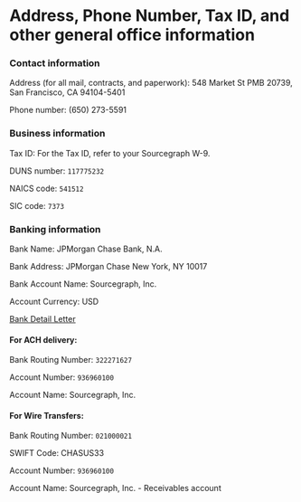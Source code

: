# Address, Phone Number, Tax ID, and other general office information

### Contact information

Address (for all mail, contracts, and paperwork): 548 Market St PMB 20739, San Francisco, CA 94104-5401

Phone number: (650) 273-5591

### Business information

Tax ID: For the Tax ID, refer to your Sourcegraph W-9.

DUNS number: `117775232`

NAICS code: `541512`

SIC code: `7373`

### Banking information

Bank Name: JPMorgan Chase Bank, N.A.

Bank Address: JPMorgan Chase New York, NY 10017

Bank Account Name: Sourcegraph, Inc.

Account Currency: USD

[Bank Detail Letter](https://drive.google.com/file/d/17KLmr_6OanWpWfr_vIY_OrxO8gdUgmB1/view?usp=sharing)

#### For ACH delivery:

Bank Routing Number: `322271627`

Account Number: `936960100`

Account Name: Sourcegraph, Inc.

#### For Wire Transfers:

Bank Routing Number: `021000021`

SWIFT Code: CHASUS33

Account Number: `936960100`

Account Name: Sourcegraph, Inc. - Receivables account
